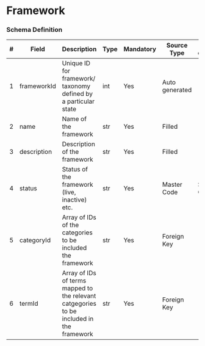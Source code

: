 Framework
===

### Schema Definition

|**#**|**Field**|**Description**|**Type**|**Mandatory**|**Source Type**|**Source overview**|**Comments**|
|---------|---------|--------|--------|--------|--------|--------|---------------|
|1|frameworkId|Unique ID for framework/ taxonomy defined by a particular state|int|Yes|Auto generated|-||
|2|name|Name of the framework|str|Yes|Filled|-||
|3|description|Description of the framework|str|Yes|Filled|-||
|4|status|Status of the framework (live, inactive) etc.|str|Yes|Master Code|Status Codes||
|5|categoryId|Array of IDs of the categories to be included the framework|str|Yes|Foreign Key|-||
|6|termId|Array of IDs of terms mapped to the relevant catgegories to be included in the framework|str|Yes|Foreign Key|-||
